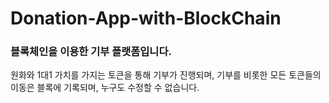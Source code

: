 # Donation-App-with-BlockChain
### 블록체인을 이용한 기부 플랫폼입니다.
원화와 1대1 가치를 가지는 토큰을 통해 기부가 진행되며, 기부를 비롯한 모든 토큰들의 이동은 블록에 기록되며, 누구도 수정할 수 없습니다.<br>

